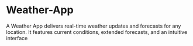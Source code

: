 # Weather-App
A Weather App delivers real-time weather updates and forecasts for any location. It features current conditions, extended forecasts, and an intuitive interface
